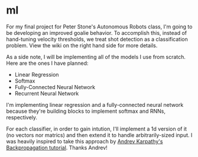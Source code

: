 # ml
For my final project for Peter Stone's Autonomous Robots class, I'm going to be developing an improved goalie behavior. To accomplish this, instead of hand-tuning velocity thresholds, we treat shot detection as a classification problem. View the wiki on the right hand side for more details.

As a side note, I will be implementing all of the models I use from scratch. Here are the ones I have planned:

- Linear Regression
- Softmax
- Fully-Connected Neural Network
- Recurrent Neural Network

I'm implementing linear regression and a fully-connected neural network because they're building blocks to implement softmax and RNNs, respectively.

For each classifier, in order to gain intution, I'll implement a 1d version of it (no vectors nor matrics) and then extend it to handle arbitrarily-sized input. I was heavily inspired to take this approach by [Andrev Karpathy's Backpropagation tutorial](http://cs231n.github.io/optimization-2/). Thanks Andrev!
